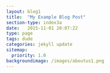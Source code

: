 ```yaml
---
layout: blog1
title:  "My Example Blog Post"
section-type: index3a
date:   2015-11-01 20:07:22
type: page
tags: dude
categories: jekyll update
sitemap:
  priority: 1.0
backgroundimage: /images/aboutus1.png
---
```


<!--
If you want to have a static message in your intro layout, disable the dynamic-typing in the _config.yml and write here your text
-->